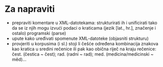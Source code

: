 # Za napraviti

- prepraviti komentare u XML-datotekama: strukturirati ih i unificirati tako da se iz njih mogu izvući podaci o kraticama (jezik [lat., hr.], značenje i ostalo) programski (parse)
- upute kako uređivati spomenute XML-datoteke (objasniti strukturu)
- provjeriti u korpusima (i sl.) stoji li češće određena kombinacija znakova kao kratica u sredini rečenice ili pak kao obična riječ na kraju rečenice: čest. (čestica ~ čest); rad. (radni ~ rad); med. (medicina/medicinski ~ mêd)...
